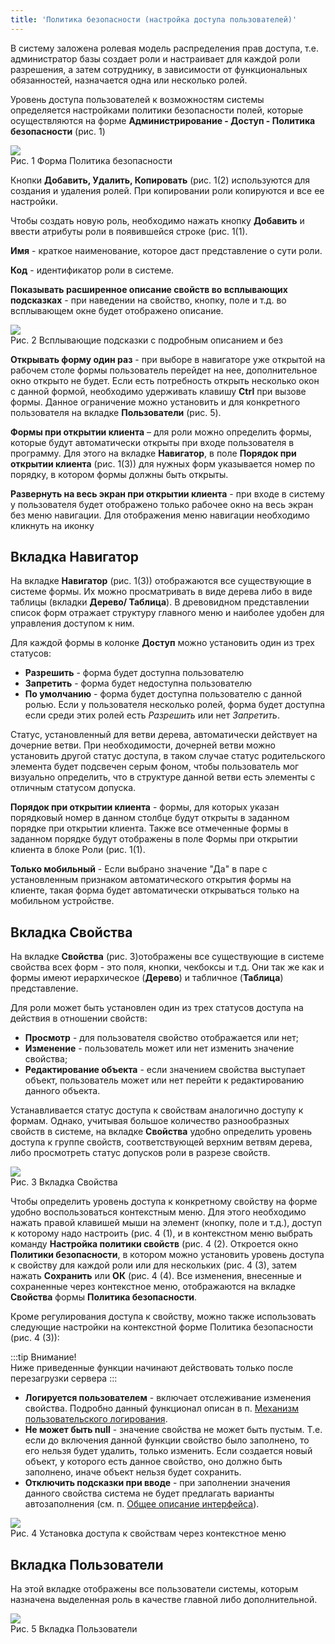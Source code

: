 ```yaml
---
title: 'Политика безопасности (настройка доступа пользователей)'
---
```


В систему заложена ролевая модель распределения прав доступа, т.е. администратор базы создает роли и настраивает для каждой роли разрешения, 
а затем сотруднику, в зависимости от функциональных обязанностей, назначается одна или несколько ролей.

Уровень доступа пользователей к возможностям системы определяется настройками политики безопасности полей, 
которые осуществляются на форме **Администрирование - Доступ - Политика безопасности** (рис. 1)

![](../img/politics1.png)  
Рис. 1 Форма Политика безопасности  

Кнопки **Добавить, Удалить, Копировать**  (рис. 1(2) используются для создания и удаления ролей. При копировании роли копируются и все ее настройки.

Чтобы создать новую роль, необходимо нажать кнопку **Добавить** и ввести атрибуты роли в появившейся строке (рис. 1(1).

**Имя** - краткое наименование, которое даст представление о сути роли.

**Код** - идентификатор роли в системе.

**Показывать расширенное описание свойств во всплывающих подсказках** - при наведении на свойство, кнопку, поле и т.д. во всплывающем окне будет отображено описание.

![](../img/politics2.png)  
Рис. 2 Всплывающие подсказки с подробным описанием и без  

**Открывать форму один раз** - при выборе в навигаторе уже открытой на рабочем столе формы пользователь перейдет на нее, дополнительное окно открыто не будет. 
Если есть потребность открыть несколько окон с данной формой, необходимо удерживать клавишу **Ctrl** при вызове формы. 
Данное ограничение можно установить и для конкретного пользователя на вкладке **Пользователи** (рис. 5).

**Формы при открытии клиента** – для роли можно определить формы, которые будут автоматически открыты при входе пользователя в программу. 
Для этого на вкладке **Навигатор**, в поле **Порядок при открытии клиента** (рис. 1(3)) для нужных форм указывается номер по порядку, в котором формы должны быть открыты.

**Развернуть на весь экран при открытии клиента** - при входе в систему у пользователя будет отображено только рабочее окно на весь экран без меню навигации. 
Для отображения меню навигации необходимо кликнуть на иконку [](../../../img/ico_scr_return.png)  


## Вкладка Навигатор

На вкладке **Навигатор** (рис. 1(3)) отображаются все существующие в системе формы. 
Их можно просматривать в виде дерева либо в виде таблицы (вкладки **Дерево/ Таблица**). 
В древовидном представлении список форм отражает структуру главного меню и наиболее удобен для управления доступом к ним.

Для каждой формы в колонке **Доступ** можно установить один из трех статусов:

- **Разрешить** - форма будет доступна пользователю
- **Запретить** - форма будет недоступна пользователю
- **По умолчанию** - форма будет доступна пользователю с данной ролью. Если у пользователя несколько ролей, 
форма будет доступна если среди этих ролей есть _Разрешить_ или нет _Запретить_.

Статус, установленный для ветви дерева, автоматически действует на дочерние ветви. При необходимости, дочерней ветви можно установить другой статус доступа, 
в таком случае статус родительского элемента будет подсвечен серым фоном, чтобы пользователь мог визуально определить, 
что в структуре данной ветви есть элементы с отличным статусом допуска.

**Порядок при открытии клиента** - формы, для которых указан порядковый номер в данном столбце будут открыты в заданном порядке при открытии клиента. 
Также все отмеченные формы в заданном порядке будут отображены в поле Формы при открытии клиента в блоке Роли (рис. 1(1).

**Только мобильный** - Если выбрано значение "Да" в паре с установленным признаком автоматического открытия формы на клиенте, 
такая форма будет автоматически открываться только на мобильном устройстве.


## Вкладка Свойства

На вкладке **Свойства** (рис. 3)отображены все существующие в системе свойства всех форм - это поля, кнопки, чекбоксы и т.д. 
Они так же как и формы имеют иерархическое (**Дерево**) и табличное (**Таблица**) представление.

Для роли может быть установлен один из трех статусов доступа на действия в отношении свойств:

- **Просмотр** - для пользователя свойство отображается или нет;
- **Изменение** - пользователь может или нет изменить значение свойства;
- **Редактирование объекта** - если значением свойства выступает объект, пользователь может или нет перейти к редактированию данного объекта.

Устанавливается статус доступа к свойствам аналогично доступу к формам.  Однако, учитывая большое количество разнообразных свойств в системе, 
на вкладке **Свойства** удобно определить уровень доступа к группе свойств, соответствующей верхним ветвям дерева, либо просмотреть статус допусков роли в разрезе свойств. 

![](../img/politics3.png)  
Рис. 3 Вкладка Свойства  

Чтобы определить уровень доступа к конкретному свойству на форме удобно воспользоваться контекстным меню. 
Для этого необходимо нажать правой клавишей мыши на элемент (кнопку, поле и т.д.),  доступ к которому надо настроить (рис. 4 (1), 
и в контекстном меню выбрать команду **Настройка политики свойств** (рис. 4 (2). Откроется окно **Политики безопасности**, 
в котором можно установить уровень доступа к свойству для каждой роли или для нескольких (рис. 4 (3), затем нажать **Сохранить** или **ОК** (рис. 4 (4). 
Все изменения, внесенные и сохраненные через контекстное меню, отображаются на вкладке **Свойства** формы **Политика безопасности**.

Кроме регулирования доступа к свойству, можно также использовать следующие настройки на контекстной форме Политика безопасности (рис. 4 (3)):

:::tip Внимание!  
Ниже приведенные функции начинают действовать только после перезагрузки сервера
:::

- **Логируется пользователем** - включает отслеживание изменения свойства. 
Подробно данный функционал описан в п. [Механизм пользовательского логирования](../magazines/user_log.md).
- **Не может быть null** - значение свойства не может быть пустым. Т.е. если до включения данной функции свойство было заполнено, то его нельзя будет удалить, 
только изменить. Если создается новый объект, у которого есть данное свойство, оно должно быть заполнено, иначе объект нельзя будет сохранить.
- **Отключить подсказки при вводе** - при заполнении значения данного свойства система не будет предлагать варианты автозаполнения 
(см. п. [Общее описание интерфейса](../../common/common.md)).

![](../img/politics4.png)  
Рис. 4 Установка доступа к свойствам через контекстное меню  


## Вкладка Пользователи

На этой вкладке отображены все пользователи системы, которым назначена выделенная роль в качестве главной либо дополнительной.

![](../img/politics5.png)  
Рис. 5 Вкладка Пользователи

